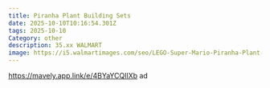 ```yaml
---
title: Piranha Plant Building Sets
date: 2025-10-10T10:16:54.301Z
tags: 2025-10-10
Category: other
description: 35.xx WALMART
image: https://i5.walmartimages.com/seo/LEGO-Super-Mario-Piranha-Plant-Build-Display-Super-Mario-Brothers-Collectible-Adults-Teens-Authentically-Detailed-Posable-Figure-Birthday-Gift-Gamers_9244d8fb-176b-41e2-ba48-9672a3c7ec20.966bca4b31da2b3990e586b0c9253928.jpeg?odnHeight=573&odnWidth=573&odnBg=FFFFFF
---
```

https://mavely.app.link/e/4BYaYCQIlXb
 ad